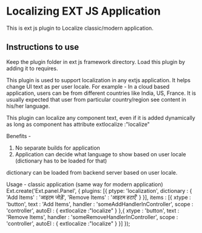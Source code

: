 # Localizing EXT JS Application
 This is ext js plugin to Localize classic/modern application.

## Instructions to use
 Keep the plugin folder in ext js framework directory.
 Load this plugin by adding it to requires.
 
 
  This plugin is used to support localization in any extjs application.
  It helps change UI text as per user locale.
  For example - In a cloud based application, users can be from different countries like India, US, France.
  It is usually expected that user from particular country/region see content in his/her language.
 
 
  This plugin can localize any component text, even if it is added dynamically as long as component has attribute
   extlocalize :"localize"
 
 
  Benefits - 
  1. No separate builds for application
  2. Application can decide what language to show based on user locale (dictionary has to be loaded for that)
 
  dictionary can be loaded from backend server based on user locale.
 
  Usage - classic application (same way for modern application)
  Ext.create('Ext.panel.Panel', {
		plugins: [{
			ptype: 'localization',
			dictionary : {
				'Add Items' : 'आइटम जोड़ें',
				'Remove Items' : 'आइटम हटाएँ'
			}
		}],
		items : [{
			xtype : 'button',
			text : 'Add Items',
			handler : 'someAddHandlerInController',
			scope : 'controller',
			autoEl : {
				extlocalize :"localize"
			}
		},{
			xtype : 'button',
			text : 'Remove Items',
			handler : 'someRemoveHandlerInController',
			scope : 'controller',
			autoEl : {
				extlocalize :"localize"
			}
		}]
   });
